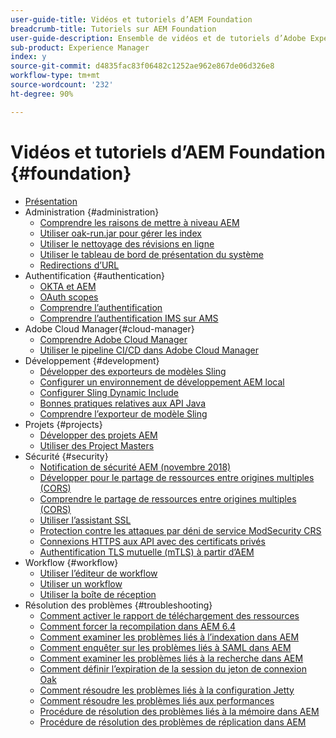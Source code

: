 ```yaml
---
user-guide-title: Vidéos et tutoriels d’AEM Foundation
breadcrumb-title: Tutoriels sur AEM Foundation
user-guide-description: Ensemble de vidéos et de tutoriels d’Adobe Experience Manager Foundation.
sub-product: Experience Manager
index: y
source-git-commit: d4835fac83f06482c1252ae962e867de06d326e8
workflow-type: tm+mt
source-wordcount: '232'
ht-degree: 90%

---
```



# Vidéos et tutoriels d’AEM Foundation {#foundation}

+ [Présentation](./overview.md)
+ Administration {#administration}
   + [Comprendre les raisons de mettre à niveau AEM](./administration/understand-reasons-to-upgrade.md)
   + [Utiliser oak-run.jar pour gérer les index](./administration/use-oak-run-jar-to-manage-indexes.md)
   + [Utiliser le nettoyage des révisions en ligne](./administration/use-online-revision-clean-up.md)
   + [Utiliser le tableau de bord de présentation du système](./administration/use-the-system-overview-dashboard.md)
   + [Redirections d’URL](./administration/url-redirection.md)
+ Authentification {#authentication}
   + [OKTA et AEM](authentication/okta-saml-integration.md)
   + [OAuth scopes](authentication/oauth-code-sample-develop.md)
   + [Comprendre l’authentification](authentication/authentication-support-article-understand.md)
   + [Comprendre l’authentification IMS sur AMS](authentication/adobe-ims-authentication-technical-video-understand.md)
+ Adobe Cloud Manager{#cloud-manager}
   + [Comprendre Adobe Cloud Manager](./cloud-manager/understand-cloud-manager-for-aem.md)
   + [Utiliser le pipeline CI/CD dans Adobe Cloud Manager](./cloud-manager/use-the-cicd-pipeline-in-cloud-manager-for-aem.md)
+ Développement {#development}
   + [Développer des exporteurs de modèles Sling](./development/develop-sling-model-exporter.md)
   + [Configurer un environnement de développement AEM local](./development/set-up-a-local-aem-development-environment.md)
   + [Configurer Sling Dynamic Include](./development/set-up-sling-dynamic-include.md)
   + [Bonnes pratiques relatives aux API Java](./development/understand-java-api-best-practices.md)
   + [Comprendre l’exporteur de modèle Sling](./development/understand-sling-model-exporter.md)
+ Projets {#projects}
   + [Développer des projets AEM](./projects/develop-aem-projects.md)
   + [Utiliser des Project Masters](./projects/use-project-masters.md)
+ Sécurité {#security}
   + [Notification de sécurité AEM (novembre 2018)](./security/aem-security-notification-2018-11.md)
   + [Développer pour le partage de ressources entre origines multiples (CORS)](./security/develop-for-cross-origin-resource-sharing.md)
   + [Comprendre le partage de ressources entre origines multiples (CORS)](./security/understand-cross-origin-resource-sharing.md)
   + [Utiliser l’assistant SSL](./security/use-the-ssl-wizard.md)
   + [Protection contre les attaques par déni de service ModSecurity CRS](./security/modsecurity-crs-dos-attack-protection.md)
   + [Connexions HTTPS aux API avec des certificats privés](./security/call-internal-apis-having-private-certificate.md)
   + [Authentification TLS mutuelle (mTLS) à partir d’AEM](./security/mutual-tls-authentication.md)
+ Workflow {#workflow}
   + [Utiliser l’éditeur de workflow](./workflow/use-the-workflow-editor.md)
   + [Utiliser un workflow](./workflow/use-workflow.md)
   + [Utiliser la boîte de réception](./workflow/use-the-inbox.md)
+ Résolution des problèmes {#troubleshooting}
   + [Comment activer le rapport de téléchargement des ressources](./troubleshooting/how-to-enable-asset-download-report.md)
   + [Comment forcer la recompilation dans AEM 6.4](./troubleshooting/how-to-force-recompilation.md)
   + [Comment examiner les problèmes liés à l’indexation dans AEM](./troubleshooting/how-to-investigate-indexing-related-issues.md)
   + [Comment enquêter sur les problèmes liés à SAML dans AEM](./troubleshooting/how-to-investigate-saml-related-issues.md)
   + [Comment examiner les problèmes liés à la recherche dans AEM](./troubleshooting/how-to-investigate-search-related-issues.md)
   + [Comment définir l’expiration de la session du jeton de connexion Oak](./troubleshooting/how-to-set-the-oak-login-token-session-expiration.md)
   + [Comment résoudre les problèmes liés à la configuration Jetty](./troubleshooting/how-to-troubleshoot-issues-related-to-jetty-configuration.md)
   + [Comment résoudre les problèmes liés aux performances](./troubleshooting/how-to-troubleshoot-performance-related-issues.md)
   + [Procédure de résolution des problèmes liés à la mémoire dans AEM](./troubleshooting/steps-to-resolve-memory-related-issues.md)
   + [Procédure de résolution des problèmes de réplication dans AEM](./troubleshooting/steps-to-resolve-replication-issues.md)
